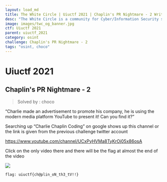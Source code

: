 ```yaml
---
layout: load_md
title: The White Circle | Uiuctf 2021 | Chaplin's PR Nightmare - 2 Writeup
desc: "The White Circle is a community for Cyber/Information Security students, enthusiasts and professionals. You can discuss anything related to Security, share your knowledge with others, get help when you need it and proceed further in your journey with amazing people from all over the world."
image: images/twc_og_banner.jpg
ctf: Uiuctf 2021
parent: uiuctf_2021
category: osint
challenge: Chaplin's PR Nightmare - 2
tags: "osint, choco"
---
```


<h1 class="heading card-title white-text">Uiuctf 2021</h1>

## Chaplin's PR Nightmare - 2
> Solved by : choco

“Charlie made an advertisement to promote his company, he is using the modern media platform YouTube to present it! Can you find it?”

Searching up “Charlie Chaplin Coding” on google shows up this channel or the link is given from the previous challenge twitter account

https://www.youtube.com/channel/UCxPyHVMa8TyKrOj05x86osA

Click on the only video there and there will be the flag at almost the end of the video

![](https://i.imgur.com/rC1Lhy3.jpg)



    flag: uiuctf{ch@plin_oN_th3_tV!!}


